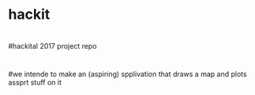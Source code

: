 # hackit
#
#hackital 2017 project repo
#
#we intende to make an (aspiring) spplivation that draws a map and plots assprt stuff on it
